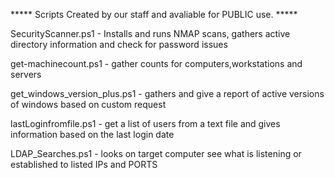 ***** Scripts Created by our staff and avaliable for PUBLIC use. *****

SecurityScanner.ps1  - Installs and runs NMAP scans, gathers active directory information and check for password issues

get-machinecount.ps1 - gather counts for computers,workstations and servers

get_windows_version_plus.ps1 - gathers and give a report of active versions of windows based on custom request

lastLoginfromfile.ps1  - get a list of users from a text file and gives information based on the last login date

LDAP_Searches.ps1 - looks on target computer see what is listening or established to listed IPs and PORTS
